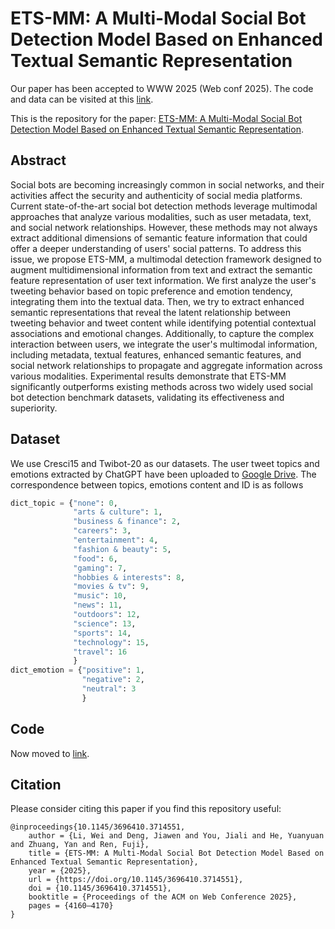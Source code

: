 # ETS-MM: A Multi-Modal Social Bot Detection Model Based on Enhanced Textual Semantic Representation

Our paper has been accepted to WWW 2025 (Web conf 2025). The code and data can be visited at this [link](https://github.com/vvvvkoko/ETS-MM). 

This is the repository for the paper: [ETS-MM: A Multi-Modal Social Bot Detection Model Based on Enhanced Textual Semantic Representation](https://dl.acm.org/doi/abs/10.1145/3696410.3714551#core-collateral-purchase-access).

## Abstract 
Social bots are becoming increasingly common in social networks, and their activities affect the security and authenticity of social media platforms. Current state-of-the-art social bot detection methods leverage multimodal approaches that analyze various modalities, such as user metadata, text, and social network relationships. However, these methods may not always extract additional dimensions of semantic feature information that could offer a deeper understanding of users' social patterns. To address this issue, we propose ETS-MM, a multimodal detection framework designed to augment multidimensional information from text and extract the semantic feature representation of user text information. We first analyze the user's tweeting behavior based on topic preference and emotion tendency, integrating them into the textual data. Then, we try to extract enhanced semantic representations that reveal the latent relationship between tweeting behavior and tweet content while identifying potential contextual associations and emotional changes. Additionally, to capture the complex interaction between users, we integrate the user's multimodal information, including metadata, textual features, enhanced semantic features, and social network relationships to propagate and aggregate information across various modalities. Experimental results demonstrate that ETS-MM significantly outperforms existing methods across two widely used social bot detection benchmark datasets, validating its effectiveness and superiority.


## Dataset
We use Cresci15 and Twibot-20 as our datasets. The user tweet topics and emotions extracted by ChatGPT have been uploaded to [Google Drive](https://drive.google.com/file/d/1vZWUYsE77zvkMTqC595aPEMyY2KVaSfo/view?usp=drive_link). 
The correspondence between topics, emotions content and ID is as follows

```python
dict_topic = {"none": 0,
              "arts & culture": 1,
              "business & finance": 2,
              "careers": 3,
              "entertainment": 4,
              "fashion & beauty": 5,
              "food": 6,
              "gaming": 7,
              "hobbies & interests": 8,
              "movies & tv": 9,
              "music": 10,
              "news": 11,
              "outdoors": 12,
              "science": 13,
              "sports": 14,
              "technology": 15,
              "travel": 16
              }
dict_emotion = {"positive": 1,
                "negative": 2,
                "neutral": 3
                }
```

## Code
Now moved to [link](https://github.com/vvvvkoko/ETS-MM).


## Citation
Please consider citing this paper if you find this repository useful:

```text
@inproceedings{10.1145/3696410.3714551,
    author = {Li, Wei and Deng, Jiawen and You, Jiali and He, Yuanyuan and Zhuang, Yan and Ren, Fuji},
    title = {ETS-MM: A Multi-Modal Social Bot Detection Model Based on Enhanced Textual Semantic Representation}, 
    year = {2025},
    url = {https://doi.org/10.1145/3696410.3714551}, 
    doi = {10.1145/3696410.3714551}, 
    booktitle = {Proceedings of the ACM on Web Conference 2025}, 
    pages = {4160–4170} 
}
```





